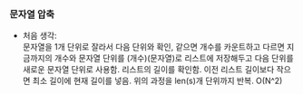 ### 문자열 압축  
- 처음 생각:  
문자열을 1개 단위로 잘라서 다음 단위와 확인, 같으면 개수를 카운트하고 다르면 지금까지의 개수와 문자열 단위를 (개수)(문자열)로 리스트에 저장해두고 다음 단위를 새로운 문자열 단위로 사용함. 리스트의 길이를 확인함. 이전 리스트 길이보다 작으면 최소 길이에 현재 길이를 넣음.
위의 과정을 len(s)개 단위까지 반복.
O(N^2)
